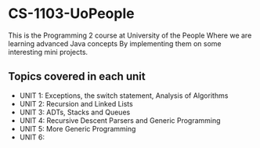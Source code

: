# CS-1103-UoPeople

This is the Programming 2 course at University of the People
Where we are learning advanced Java concepts
By implementing them on some interesting mini projects.

## Topics covered in each unit
- UNIT 1: Exceptions, the switch statement, Analysis of Algorithms
- UNIT 2: Recursion and Linked Lists
- UNIT 3: ADTs, Stacks and Queues
- UNIT 4: Recursive Descent Parsers and Generic Programming
- UNIT 5: More Generic Programming
- UNIT 6:

